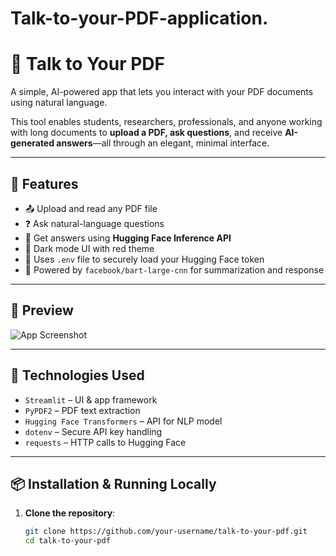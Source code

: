 # Talk-to-your-PDF-application.

# 🧠 Talk to Your PDF

A simple, AI-powered app that lets you interact with your PDF documents using natural language.

This tool enables students, researchers, professionals, and anyone working with long documents to **upload a PDF, ask questions**, and receive **AI-generated answers**—all through an elegant, minimal interface.

---

## 🚀 Features

- 📤 Upload and read any PDF file
- ❓ Ask natural-language questions
- 🤖 Get answers using **Hugging Face Inference API**
- 🎨 Dark mode UI with red theme
- 🔐 Uses `.env` file to securely load your Hugging Face token
- 🧠 Powered by `facebook/bart-large-cnn` for summarization and response

---

## 📸 Preview

![App Screenshot](https://via.placeholder.com/800x400.png?text=Screenshot+Placeholder)

---

## 🔧 Technologies Used

- `Streamlit` – UI & app framework  
- `PyPDF2` – PDF text extraction  
- `Hugging Face Transformers` – API for NLP model  
- `dotenv` – Secure API key handling  
- `requests` – HTTP calls to Hugging Face

---

## 📦 Installation & Running Locally

1. **Clone the repository**:
   ```bash
   git clone https://github.com/your-username/talk-to-your-pdf.git
   cd talk-to-your-pdf
